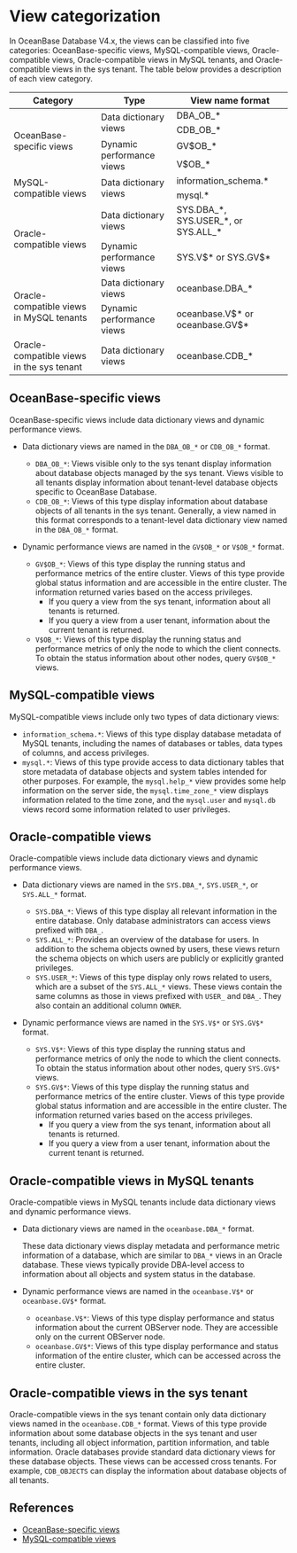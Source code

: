 
# View categorization

In OceanBase Database V4.x, the views can be classified into five categories: OceanBase-specific views, MySQL-compatible views, Oracle-compatible views, Oracle-compatible views in MySQL tenants, and Oracle-compatible views in the sys tenant. The table below provides a description of each view category.

<table>
  <thead>
    <tr>
      <th>Category</th>
      <th>Type</th>
      <th>View name format</th>
    </tr>
  </thead>
  <tr>
    <td rowspan="4">OceanBase-specific views</td>
    <td rowspan="2">Data dictionary views</td>
    <td>DBA_OB_*</td>
  </tr>
  <tr>
    <td>CDB_OB_*</td>
  </tr>
  <tr>
    <td rowspan="2">Dynamic performance views</td>
    <td>GV$OB_*</td>
  </tr>
  <tr>
    <td>V$OB_*</td>
  </tr>
  <tr>
    <td rowspan="2">MySQL-compatible views</td>
    <td rowspan="2">Data dictionary views</td>
    <td>information_schema.*</td>
  </tr>
  <tr>
    <td>mysql.*</td>
  </tr>
  <tr>
    <td rowspan="2">Oracle-compatible views</td>
    <td>Data dictionary views</td>
    <td>SYS.DBA_*, SYS.USER_*, or SYS.ALL_*</td>
  </tr>
  <tr>
    <td>Dynamic performance views</td>
    <td>SYS.V$* or SYS.GV$* </td>
  </tr>
  <tr>
    <td rowspan="2">Oracle-compatible views in MySQL tenants</td>
    <td>Data dictionary views</td>
    <td>oceanbase.DBA_*</td>
  </tr>
  <tr>
    <td>Dynamic performance views</td>
    <td>oceanbase.V$* or oceanbase.GV$*</td>
  </tr>
  <tr>
    <td>Oracle-compatible views in the sys tenant</td>
    <td>Data dictionary views</td>
    <td>oceanbase.CDB_*</td>
  </tr>
</table>

## OceanBase-specific views

OceanBase-specific views include data dictionary views and dynamic performance views. 

* Data dictionary views are named in the `DBA_OB_*` or `CDB_OB_*` format.
   
   * `DBA_OB_*`: Views visible only to the sys tenant display information about database objects managed by the sys tenant. Views visible to all tenants display information about tenant-level database objects specific to OceanBase Database. 
   * `CDB_OB_*`: Views of this type display information about database objects of all tenants in the sys tenant. Generally, a view named in this format corresponds to a tenant-level data dictionary view named in the `DBA_OB_*` format. 

* Dynamic performance views are named in the `GV$OB_*` or `V$OB_*` format.
   * `GV$OB_*`: Views of this type display the running status and performance metrics of the entire cluster. Views of this type provide global status information and are accessible in the entire cluster. 
      The information returned varies based on the access privileges.
      * If you query a view from the sys tenant, information about all tenants is returned. 
      * If you query a view from a user tenant, information about the current tenant is returned. 
   * `V$OB_*`: Views of this type display the running status and performance metrics of only the node to which the client connects. To obtain the status information about other nodes, query `GV$OB_*` views. 

## MySQL-compatible views

MySQL-compatible views include only two types of data dictionary views:

* `information_schema.*`: Views of this type display database metadata of MySQL tenants, including the names of databases or tables, data types of columns, and access privileges. 
* `mysql.*`: Views of this type provide access to data dictionary tables that store metadata of database objects and system tables intended for other purposes. For example, the `mysql.help_*` view provides some help information on the server side, the `mysql.time_zone_*` view displays information related to the time zone, and the `mysql.user` and `mysql.db` views record some information related to user privileges. 

## Oracle-compatible views

Oracle-compatible views include data dictionary views and dynamic performance views. 

* Data dictionary views are named in the `SYS.DBA_*`, `SYS.USER_*`, or `SYS.ALL_*` format.
   * `SYS.DBA_*`: Views of this type display all relevant information in the entire database. Only database administrators can access views prefixed with `DBA_`. 
   * `SYS.ALL_*`: Provides an overview of the database for users. In addition to the schema objects owned by users, these views return the schema objects on which users are publicly or explicitly granted privileges. 
   * `SYS.USER_*`: Views of this type display only rows related to users, which are a subset of the `SYS.ALL_*` views. These views contain the same columns as those in views prefixed with `USER_` and `DBA_`. They also contain an additional column `OWNER`. 

* Dynamic performance views are named in the `SYS.V$*` or `SYS.GV$*` format.
   * `SYS.V$*`: Views of this type display the running status and performance metrics of only the node to which the client connects. To obtain the status information about other nodes, query `SYS.GV$*` views. 
   * `SYS.GV$*`: Views of this type display the running status and performance metrics of the entire cluster. Views of this type provide global status information and are accessible in the entire cluster. 
      The information returned varies based on the access privileges.
      * If you query a view from the sys tenant, information about all tenants is returned. 
      * If you query a view from a user tenant, information about the current tenant is returned. 

## Oracle-compatible views in MySQL tenants

Oracle-compatible views in MySQL tenants include data dictionary views and dynamic performance views. 

* Data dictionary views are named in the `oceanbase.DBA_*` format.

   These data dictionary views display metadata and performance metric information of a database, which are similar to `DBA_*` views in an Oracle database. These views typically provide DBA-level access to information about all objects and system status in the database. 

* Dynamic performance views are named in the `oceanbase.V$*` or `oceanbase.GV$*` format.
   * `oceanbase.V$*`: Views of this type display performance and status information about the current OBServer node. They are accessible only on the current OBServer node. 
   * `oceanbase.GV$*`: Views of this type display performance and status information of the entire cluster, which can be accessed across the entire cluster. 

## Oracle-compatible views in the sys tenant

Oracle-compatible views in the sys tenant contain only data dictionary views named in the `oceanbase.CDB_*` format.
Views of this type provide information about some database objects in the sys tenant and user tenants, including all object information, partition information, and table information. Oracle databases provide standard data dictionary views for these database objects. These views can be accessed cross tenants. For example, `CDB_OBJECTS` can display the information about database objects of all tenants. 

## References

* [OceanBase-specific views](200.oceanBase-own-view-of-mysql-mode.md)
* [MySQL-compatible views](300.mysql-compatible-view-of-mysql-mode.md)
